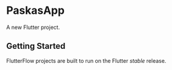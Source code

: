# PaskasApp

A new Flutter project.

## Getting Started

FlutterFlow projects are built to run on the Flutter _stable_ release.
